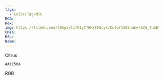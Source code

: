```yaml
---
tags:
  - Color/Tag/NTC
RGB:
Hex:
img: https://filedn.com/l0hpzxl1f01yT7GHxtF8cyk/Color%20Snake/SVG_Tumb%20Mass%20No%20Name/A1C50A.svg
CMYK:
HSL:
Name:
---
```

Citrus
```palette
#A1C50A
```
RGB
